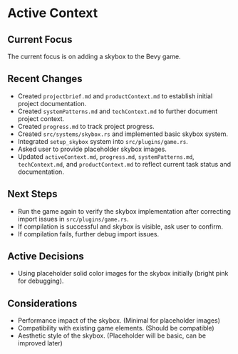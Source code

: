# Active Context

## Current Focus

The current focus is on adding a skybox to the Bevy game.

## Recent Changes

- Created `projectbrief.md` and `productContext.md` to establish initial project documentation.
- Created `systemPatterns.md` and `techContext.md` to further document project context.
- Created `progress.md` to track project progress.
- Created `src/systems/skybox.rs` and implemented basic skybox system.
- Integrated `setup_skybox` system into `src/plugins/game.rs`.
- Asked user to provide placeholder skybox images.
- Updated `activeContext.md`, `progress.md`, `systemPatterns.md`, `techContext.md`, and `productContext.md` to reflect current task status and documentation.

## Next Steps

- Run the game again to verify the skybox implementation after correcting import issues in `src/plugins/game.rs`.
- If compilation is successful and skybox is visible, ask user to confirm.
- If compilation fails, further debug import issues.

## Active Decisions

- Using placeholder solid color images for the skybox initially (bright pink for debugging).

## Considerations

- Performance impact of the skybox. (Minimal for placeholder images)
- Compatibility with existing game elements. (Should be compatible)
- Aesthetic style of the skybox. (Placeholder will be basic, can be improved later)
